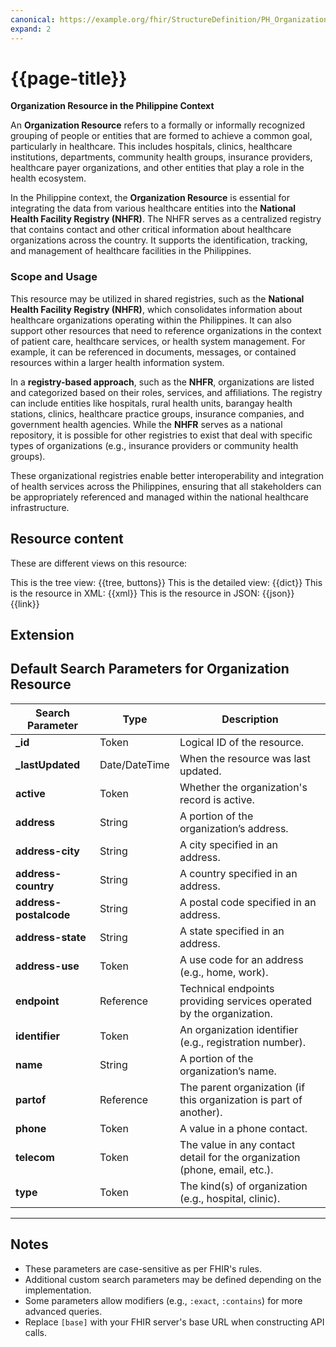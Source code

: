 ```yaml
---
canonical: https://example.org/fhir/StructureDefinition/PH_Organization
expand: 2
---
```


# {{page-title}}

**Organization Resource in the Philippine Context**

An **Organization Resource** refers to a formally or informally recognized grouping of people or entities that are formed to achieve a common goal, particularly in healthcare. This includes hospitals, clinics, healthcare institutions, departments, community health groups, insurance providers, healthcare payer organizations, and other entities that play a role in the health ecosystem. 

In the Philippine context, the **Organization Resource** is essential for integrating the data from various healthcare entities into the **National Health Facility Registry (NHFR)**. The NHFR serves as a centralized registry that contains contact and other critical information about healthcare organizations across the country. It supports the identification, tracking, and management of healthcare facilities in the Philippines.

### Scope and Usage

This resource may be utilized in shared registries, such as the **National Health Facility Registry (NHFR)**, which consolidates information about healthcare organizations operating within the Philippines. It can also support other resources that need to reference organizations in the context of patient care, healthcare services, or health system management. For example, it can be referenced in documents, messages, or contained resources within a larger health information system.

In a **registry-based approach**, such as the **NHFR**, organizations are listed and categorized based on their roles, services, and affiliations. The registry can include entities like hospitals, rural health units, barangay health stations, clinics, healthcare practice groups, insurance companies, and government health agencies. While the **NHFR** serves as a national repository, it is possible for other registries to exist that deal with specific types of organizations (e.g., insurance providers or community health groups).

These organizational registries enable better interoperability and integration of health services across the Philippines, ensuring that all stakeholders can be appropriately referenced and managed within the national healthcare infrastructure.

## Resource content

These are different views on this resource:

<tabs>
<tab title="Overview">
	This is the tree view:
	{{tree, buttons}}
</tab>
<tab title="Detailed view">
	This is the detailed view:
	{{dict}}
</tab>
<tab title="XML">
	This is the resource in XML:
	{{xml}}
</tab>
<tab title="JSON">	
	This is the resource in JSON:
	{{json}}
</tab>
<tab title="Link">
	{{link}}
</tab>
</tabs>

## Extension

## Default Search Parameters for Organization Resource

| **Search Parameter**      | **Type**       | **Description**                                                                 |
|---------------------------|----------------|---------------------------------------------------------------------------------|
| **_id**                   | Token          | Logical ID of the resource.                                                    |
| **_lastUpdated**           | Date/DateTime  | When the resource was last updated.                                            |
| **active**                | Token          | Whether the organization's record is active.                                   |
| **address**               | String         | A portion of the organization’s address.                                       |
| **address-city**          | String         | A city specified in an address.                                                |
| **address-country**       | String         | A country specified in an address.                                             |
| **address-postalcode**    | String         | A postal code specified in an address.                                         |
| **address-state**         | String         | A state specified in an address.                                               |
| **address-use**           | Token          | A use code for an address (e.g., home, work).                                  |
| **endpoint**              | Reference      | Technical endpoints providing services operated by the organization.           |
| **identifier**            | Token          | An organization identifier (e.g., registration number).                        |
| **name**                  | String         | A portion of the organization’s name.                                          |
| **partof**                | Reference      | The parent organization (if this organization is part of another).             |
| **phone**                 | Token          | A value in a phone contact.                                                    |
| **telecom**               | Token          | The value in any contact detail for the organization (phone, email, etc.).     |
| **type**                  | Token          | The kind(s) of organization (e.g., hospital, clinic).                          |

---

## Notes
- These parameters are case-sensitive as per FHIR's rules.
- Additional custom search parameters may be defined depending on the implementation.
- Some parameters allow modifiers (e.g., `:exact`, `:contains`) for more advanced queries.
- Replace `[base]` with your FHIR server's base URL when constructing API calls.
```